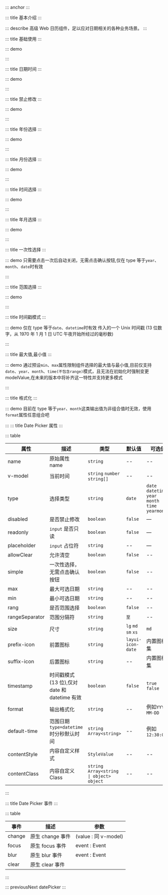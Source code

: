 ::: anchor
:::

::: title 基本介绍
:::

::: describe 高级 Web 日历组件，足以应对日期相关的各种业务场景。
:::

::: title 基础使用
:::

::: demo

<template>
  <lay-date-picker v-model="endTime" placeholder="click me" allowClear></lay-date-picker>
</template>

<script>
import { ref, onMounted } from 'vue'

export default {
  setup() {

    const endTime = ref(null);

    return {
      endTime
    }
  }
}
</script>

:::

::: title 日期时间
:::

::: demo

<template>
  <lay-date-picker type="datetime" v-model="endTime2" placeholder="click me"></lay-date-picker>
</template>

<script>
import { ref } from 'vue'

export default {
  setup() {

   const endTime2 = ref(null);

    return {
      endTime2
    }
  }
}
</script>

:::

::: title 禁止修改
:::

::: demo

<template>
  <lay-date-picker disabled type="year" v-model="endTime3"></lay-date-picker>
</template>

<script>
import { ref } from 'vue'

export default {
  setup() {

   const endTime3 = ref("2022-03-04 17:35:00");

    return {
      endTime3
    }
  }
}
</script>

:::

::: title 年份选择
:::

::: demo

<template>
  <lay-date-picker type="year" v-model="endTime3"></lay-date-picker>
</template>

<script>
import { ref } from 'vue'

export default {
  setup() {

   const endTime3 = ref("2022");

    return {
      endTime3
    }
  }
}
</script>

:::

::: title 月份选择
:::

::: demo

<template>
  <lay-date-picker type="month" v-model="mouth"></lay-date-picker>
</template>

<script>
import { ref } from 'vue'

export default {
  setup() {

   const mouth = ref("4");

    return {
      mouth
    }
  }
}
</script>

:::

::: title 时间选择
:::

::: demo

<template>
  <lay-date-picker type="time" v-model="endTime5"></lay-date-picker>
</template>

<script>
import { ref } from 'vue'

export default {
  setup() {

   const endTime5 = ref("17:35:00");

    return {
      endTime5
    }
  }
}
</script>

:::

::: title 年月选择
:::

::: demo

<template>
  <lay-date-picker type="yearmonth" v-model="endTime6"></lay-date-picker>
</template>

<script>
import { ref } from 'vue'

export default {
  setup() {

   const endTime6 = ref("2022-03");

    return {
      endTime6
    }
  }
}
</script>

:::

::: title 一次性选择
:::

::: demo 只需要点击一次后自动关闭，无需点击确认按钮,仅在 type 等于`year`、`month`、`date`时有效

<template>
<div style="display:flex">
  <lay-date-picker v-model="endTime7" simple type="year"></lay-date-picker>
  <lay-date-picker v-model="endTime7" simple type="month" style="margin:0 10px"></lay-date-picker>
  <lay-date-picker v-model="endTime7" simple type="date"></lay-date-picker>
</div>
</template>

<script>
import { ref } from 'vue'

export default {
  setup() {

   const endTime7 = ref("2022-03-04 17:35:00");

    return {
      endTime7
    }
  }
}
</script>

:::

::: title 范围选择
:::

::: demo

<template>
    <lay-space direction="vertical">
    <lay-space>
      <lay-date-picker  v-model="rangeTime1" range :placeholder="['开始日期','结束日期']" :allow-clear="true"></lay-date-picker>
      modelValue:{{rangeTime1}}
    </lay-space>
    <lay-space>
      <lay-date-picker  v-model="rangeTime2" range type="datetime" :placeholder="['开始日期','结束日期']"></lay-date-picker>
      modelValue:{{rangeTime2}}
    </lay-space>
    <lay-space>
      <lay-date-picker v-model="rangeTime5" range :default-time="defaultTime1" type="datetime" :placeholder="['开始日期','结束日期']"></lay-date-picker>
      default-time: 12:30:00
    </lay-space>
    <lay-space>
      <lay-date-picker  v-model="rangeTime3" range type="yearmonth" :placeholder="['开始日期','结束日期']"></lay-date-picker>
      modelValue:{{rangeTime3}}
    </lay-space>
    <lay-space>
      <lay-date-picker  v-model="rangeTime4" range type="time" :placeholder="['开始日期','结束日期']"></lay-date-picker>
      modelValue:{{rangeTime4}}
    </lay-space>
  </lay-space>
</template>

<script setup>
import { ref } from 'vue'
const rangeTime1 = ref([]);
const rangeTime2 = ref(['2001-01-01 01:01:00','2001-02-1 01:01:00']);
const rangeTime3 = ref(['2022-01-01','2023-02-1']);
const rangeTime4 = ref(['01:01:00', '03:03:03']);
const rangeTime5 = ref([]);

const defaultTime1 = '12:30:00'
</script>

:::

::: title 时间戳模式
:::

::: demo 仅在 type 等于`date`、`datetime`时有效 传入的一个 Unix 时间戳 (13 位数字，从 1970 年 1 月 1 日 UTC 午夜开始所经过的毫秒数)

<template>
  <lay-space direction="vertical">
    <lay-space>
      <lay-date-picker v-model="timestamp1" timestamp></lay-date-picker>
      model-value: {{ timestamp1 }}
    </lay-space>
    <lay-space>
      <lay-date-picker v-model="timestamp2" type='datetime' timestamp></lay-date-picker> 
      model-value: {{ timestamp2 }}
    </lay-space>
  </lay-space>
</template>

<script>
import { ref } from 'vue'

export default {
  setup() {

   const timestamp1 = ref(new Date().getTime());
   const timestamp2 = ref(new Date().getTime());

    return {
      timestamp1,timestamp2
    }
  }

</script>

:::

::: title 最大值,最小值
:::

::: demo 通过预设`min`、`max`属性限制组件选择的最大值与最小值,目前仅支持`date`、`year`、`month`、`time(不包含range)`模式，且无法在初始化时强制变更 modelValue,在未来的版本中将补齐这一特性并支持更多模式

<template>
  <lay-space direction="vertical">
    <lay-space>
      <span style='width:70px'> 日期：</span>
      <lay-date-picker v-model='limitDate' :min='minDate' :max='maxDate' placeholder="限制日期"></lay-date-picker>
    </lay-space>
    <lay-space>
      <span style='width:70px'> 年：</span>
      <lay-date-picker type="year" v-model='limitYear'  min='2017' max='2026' placeholder="限制年"></lay-date-picker>
    </lay-space>
    <lay-space>
      <span style='width:70px'> 月:</span>
      <lay-date-picker type="month" v-model='limitMonth' min='2' max='11' placeholder="限制月"></lay-date-picker>
    </lay-space>
    <lay-space>
      <span style='width:70px'> 时间:</span>
      <lay-date-picker type="time" v-model='endTime5' min='14:30:00' max='21:40:00' placeholder="限制时间"></lay-date-picker>
    </lay-space>
    <lay-space>
      <span style='width:70px'> 日期区间：</span>
      <lay-date-picker range v-model='limitDateRange' :min='minDate' :max='maxLimitDate' placeholder="请选择"></lay-date-picker>
    </lay-space>
  </lay-space>
</template>

<script>
import { ref } from 'vue'
import dayjs from "dayjs";
export default {
  setup() {
   const minDate = dayjs().startOf('month').add(10,'day').format('YYYY-MM-DD HH:mm');
   const maxDate = dayjs().endOf('month').subtract(10,'day').format('YYYY-MM-DD HH:mm');
   const limitDate=ref(dayjs().startOf('month').add(11,'day').format('YYYY-MM-DD HH:mm'));
   const limitYear=ref(dayjs().year());
   const limitMonth=ref(dayjs().month()+1);
   const limitDateRange=ref([])
   const maxLimitDate = dayjs().add(1,'month').endOf('month').subtract(10,'day').format('YYYY-MM-DD HH:mm');
   const limitTimeRange = ref([]);
    return {
      minDate,
      maxDate,
      limitDate,
      limitYear,
      limitMonth,
      limitDateRange,
      maxLimitDate,
      limitTimeRange
    }
  }
}
</script>

:::

::: title 格式化
:::

::: demo 目前在 type 等于`year`、`month`这类输出值为非组合值时无效，使用`format`属性任意组合吧

<template>
  <lay-date-picker v-model="endTime8" simple type="date" :format="'DD/MM/YYYY'" placeholder="click me"></lay-date-picker>
</template>

<script>
import { ref } from 'vue'

export default {
  setup() {
   const endTime8 = ref();
    return {
      endTime8
    }
  }
}
</script>

:::
::: title Date Picker 属性
:::

::: table

| 属性           | 描述                                         | 类型                                        | 默认值              | 可选值                                              | 版本     |
| -------------- | -------------------------------------------- | ------------------------------------------- | ------------------- | --------------------------------------------------- | -------- |
| name           | 原始属性 name                                | `string`                                    | --                  | --                                                  | --       |
| v-model        | 当前时间                                     | `string` `number` `string[]`                | --                  | --                                                  | --       |
| type           | 选择类型                                     | `string`                                    | `date`              | `date` `datetime` `year` `month` `time` `yearmonth` | --       |
| disabled       | 是否禁止修改                                 | `boolean`                                   | `false`             | —                                                   | —        |
| readonly       | `input` 是否只读                             | `boolean`                                   | `false`             | —                                                   | —        |
| placeholder    | `input` 占位符                               | `string`                                    | --                  | —                                                   | —        |
| allowClear     | 允许清空                                     | `boolean`                                   | `false`             | --                                                  | --       |
| simple         | 一次性选择，无需点击确认按钮                 | `boolean`                                   | `false`             | --                                                  | --       |
| max            | 最大可选日期                                 | `string`                                    | --                  | --                                                  | --       |
| min            | 最小可选日期                                 | `string`                                    | --                  | --                                                  | --       |
| rang           | 是否范围选择                                 | `boolean`                                   | `false`             | --                                                  | --       |
| rangeSeparator | 范围分隔符                                   | `string`                                    | `至`                | --                                                  | --       |
| size           | 尺寸                                         | `string`                                    | `lg` `md` `sm` `xs` | `md`                                                | --       |
| prefix-icon    | 前置图标                                     | `string`                                    | `layui-icon-date`   | 内置图标集                                          | `1.4.0`  |
| suffix-icon    | 后置图标                                     | `string`                                    | --                  | 内置图标集                                          | `1.4.0`  |
| timestamp      | 时间戳模式(13 位),仅对 date 和 datetime 有效 | `boolean`                                   | `false`             | `true` `false`                                      | `1.6.5`  |
| format         | 输出格式化                                   | `string`                                    | --                  | 例如`YYYY-MM-DD`                                    | -        |
| default-time   | 范围日期 `type=datetime` 时分秒默认时间      | `string` `Array<string>`                    | --                  | 例如`12:30:00`                                      | `2.17.2` |
| contentStyle   | 内容自定义样式                               | `StyleValue`                                | --                  | --                                                  | --       |
| contentClass   | 内容自定义 Class                             | `string` `Array<string \| object>` `object` | --                  | --                                                  | --       |

:::

::: title Date Picker 事件
:::

::: table

| 事件   | 描述             | 参数                 |
| ------ | ---------------- | -------------------- |
| change | 原生 change 事件 | (value : 同 v-model) |
| focus  | 原生 focus 事件  | event : Event        |
| blur   | 原生 blur 事件   | event : Event        |
| clear  | 原生 clear 事件  |                      |

:::

::: previousNext datePicker
:::
